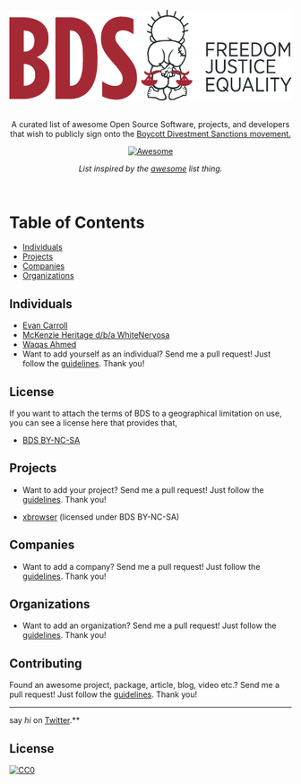 <br/>
<div align="center">
<img src="https://github.com/EvanCarroll/awesome-opensource-boycott-divestment-sanctions/raw/main/media/bds.png" alt="Boycott Divestment Sanctions (BDS)" />

</div>
<br/>
<div align="center">

A curated list of awesome Open Source Software, projects, and developers that
wish to publicly sign onto the [Boycott Divestment Sanctions
movement.](https://bdsmovement.net/)

[![Awesome](https://awesome.re/badge.svg)](https://awesome.re)

 *List inspired by the [awesome](https://github.com/sindresorhus/awesome) list thing.*

</div>
<br/>

# Table of Contents

- [Individuals](#individuals)
- [Projects](#projects)
- [Companies](#companies)
- [Organizations](#organizations)


## Individuals
* [Evan Carroll](https://github.com/EvanCarroll)
* [McKenzie Heritage d/b/a WhiteNervosa](https://github.com/WhiteNervosa)
* [Waqas Ahmed](https://github.com/wakqasahmed)
* Want to add yourself as an individual? Send me a pull request! Just follow the [guidelines](/CONTRIBUTING.md). Thank you!

## License
If you want to attach the terms of BDS to a geographical limitation on use, you can see a license here that provides that,

* [BDS BY-NC-SA](/LICENSE.md)

## Projects
* Want to add your project? Send me a pull request! Just follow the [guidelines](/CONTRIBUTING.md). Thank you!

* [xbrowser](https://github.com/EvanCarroll/xbrowser) (licensed under BDS BY-NC-SA)

## Companies
* Want to add a company? Send me a pull request! Just follow the [guidelines](/CONTRIBUTING.md). Thank you!

## Organizations
* Want to add an organization? Send me a pull request! Just follow the [guidelines](/CONTRIBUTING.md). Thank you!

## Contributing
Found an awesome project, package, article, blog, video etc.? Send me a pull request! Just follow the [guidelines](/CONTRIBUTING.md). Thank you!

---
say *hi* on [Twitter](https://twitter.com/TheEvanCarroll).**

## License
[![CC0](http://mirrors.creativecommons.org/presskit/buttons/88x31/svg/cc-zero.svg)](http://creativecommons.org/publicdomain/zero/1.0/)
